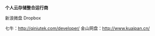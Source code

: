<strong>个人云存储整合运行商</strong>

新浪微盘
Dropbox

七牛：http://qiniutek.com/developer/
金山网盘：http://www.kuaipan.cn/